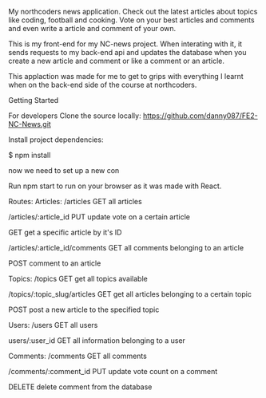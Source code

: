 My northcoders news application. Check out the latest articles about topics like coding, football and cooking. Vote on your best articles and comments and even write a article and comment of your own.

This is my front-end for my NC-news project. When interating with it, it sends requests to my back-end api and updates the database when you create a new article and comment or like a comment or an article.

This applaction was made for me to get to grips with everything I learnt when on the back-end side of the course at northcoders.




Getting Started


For developers
Clone the source locally: https://github.com/danny087/FE2-NC-News.git

Install project dependencies:

$ npm install

now we need to set up a new con


Run npm start to run on your browser as it was made with React.

Routes:
Articles:
/articles
GET all articles

/articles/:article_id
PUT update vote on a certain article

GET get a specific article by it's ID

/articles/:article_id/comments
GET all comments belonging to an article

POST comment to an article

Topics:
/topics
GET get all topics available

/topics/:topic_slug/articles
GET get all articles belonging to a certain topic

POST post a new article to the specified topic

Users:
/users
GET all users

users/:user_id
GET all information belonging to a user

Comments:
/comments
GET all comments

/comments/:comment_id
PUT update vote count on a comment

DELETE delete comment from the database




